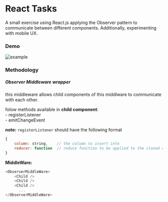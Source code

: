 # React Tasks

A small exercise using React.js applying the Observer pattern to communicate 
between different components. Additionally, experimenting with mobile UX.

### Demo

![example](animation.gif)


### Methodology

##### Observer Middleware wrapper

this middleware allows child components of this middlware to communicate
with each other.

folow methods available in **child component**:  
    - registerListener  
    - emitChangeEvent  

**note:** `registerListener` should have the following format  

```javascript
{
    column: string,    // the column to insert into
    reducer: function  // reduce function to be applied to the cloned collection
}
```

**MiddleWare:**  

```javascript
<ObserverMiddleWare>
    <Child />
    <Child />
    <Child />
      ...
</ObserverMiddleWare>

```

